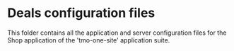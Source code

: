# Deals configuration files

This folder contains all the application and server configuration files for the Shop application of the 'tmo-one-site' application suite.




